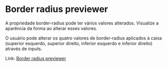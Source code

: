 # Border radius previewer
 
A propriedade border-radius pode ter vários valores alterados. Visualize a aparência da forma ao alterar esses valores.

O usuário pode alterar os quatro valores de border-radius aplicados à caixa (superior esquerdo, superior direito, inferior esquerdo e inferior direito) através de inputs.

Link: <a href=" https://andresantosds.github.io/border-radius/" target="_blank">Border radius previewer</a>
